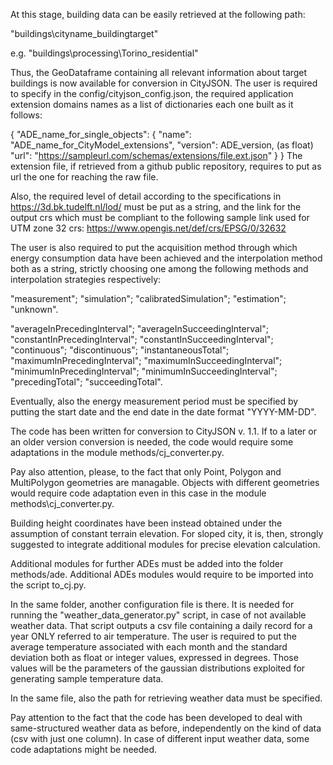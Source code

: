 At this stage, building data can be easily retrieved at the following path:

"buildings\cityname_buildingtarget"

e.g. "buildings\processing\Torino_residential"

Thus, the GeoDataframe containing all relevant information about target buildings is now available for conversion in CityJSON. 
The user is required to specify in the config/cityjson_config.json, the required application extension domains names as a list of dictionaries each one built as it follows:

{
  "ADE_name_for_single_objects": {
    "name": "ADE_name_for_CityModel_extensions",
    "version": ADE_version, (as float)
    "url": "https://sampleurl.com/schemas/extensions/file.ext.json"
  }
}
The extension file, if retrieved from a github public repository, requires to put as url the one for reaching the raw file.

Also, the required level of detail according to the specifications in https://3d.bk.tudelft.nl/lod/ must be put as a string, 
and the link for the output crs which must be compliant to the following sample link used for UTM zone 32 crs:
https://www.opengis.net/def/crs/EPSG/0/32632

The user is also required to put the acquisition method through which energy consumption data have been achieved and the interpolation method both as a string, 
strictly choosing one among the following methods and interpolation strategies respectively:

  "measurement";
  "simulation";
  "calibratedSimulation";
  "estimation";
  "unknown".

  "averageInPrecedingInterval";
  "averageInSucceedingInterval";
  "constantInPrecedingInterval";
  "constantInSucceedingInterval";
  "continuous";
  "discontinuous";
  "instantaneousTotal";
  "maximumInPrecedingInterval";
  "maximumInSucceedingInterval";
  "minimumInPrecedingInterval";
  "minimumInSucceedingInterval";
  "precedingTotal";
  "succeedingTotal".

Eventually, also the energy measurement period must be specified by putting the start date and the end date in the date format "YYYY-MM-DD".

The code has been written for conversion to CityJSON v. 1.1. 
If to a later or an older version conversion is needed, the code would require some adaptations in the module methods/cj_converter.py.

Pay also attention, please, to the fact that only Point, Polygon and MultiPolygon geometries are managable. 
Objects with different geometries would require code adaptation even in this case in the module methods\cj_converter.py.

Building height coordinates have been instead obtained under the assumption of constant terrain elevation. 
For sloped city, it is, then, strongly suggested to integrate additional modules for precise elevation calculation. 

Additional modules for further ADEs must be added into the folder methods/ade. 
Additional ADEs modules would require to be imported into the script to_cj.py.

In the same folder, another configuration file is there. 
It is needed for running the "weather_data_generator.py" script, in case of not available weather data.
That script outputs a csv file containing a daily record for a year ONLY referred to air temperature.
The user is required to put the average temperature associated with each month and the standard deviation both as float or integer values, expressed in degrees.
Those values will be the parameters of the gaussian distributions exploited for generating sample temperature data.

In the same file, also the path for retrieving weather data must be specified. 

Pay attention to the fact that the code has been developed to deal with same-structured weather data as before, independently on the kind of data (csv with just one column).
In case of different input weather data, some code adaptations might be needed.